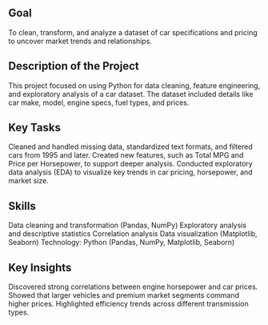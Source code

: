 ## Goal
To clean, transform, and analyze a dataset of car specifications and pricing to uncover market trends and relationships.

## Description of the Project
This project focused on using Python for data cleaning, feature engineering, and exploratory analysis of a car dataset. The dataset included details like car make, model, engine specs, fuel types, and prices.

## Key Tasks

Cleaned and handled missing data, standardized text formats, and filtered cars from 1995 and later.
Created new features, such as Total MPG and Price per Horsepower, to support deeper analysis.
Conducted exploratory data analysis (EDA) to visualize key trends in car pricing, horsepower, and market size.

## Skills

Data cleaning and transformation (Pandas, NumPy)
Exploratory analysis and descriptive statistics
Correlation analysis
Data visualization (Matplotlib, Seaborn)
Technology: Python (Pandas, NumPy, Matplotlib, Seaborn)

## Key Insights

Discovered strong correlations between engine horsepower and car prices.
Showed that larger vehicles and premium market segments command higher prices.
Highlighted efficiency trends across different transmission types.



